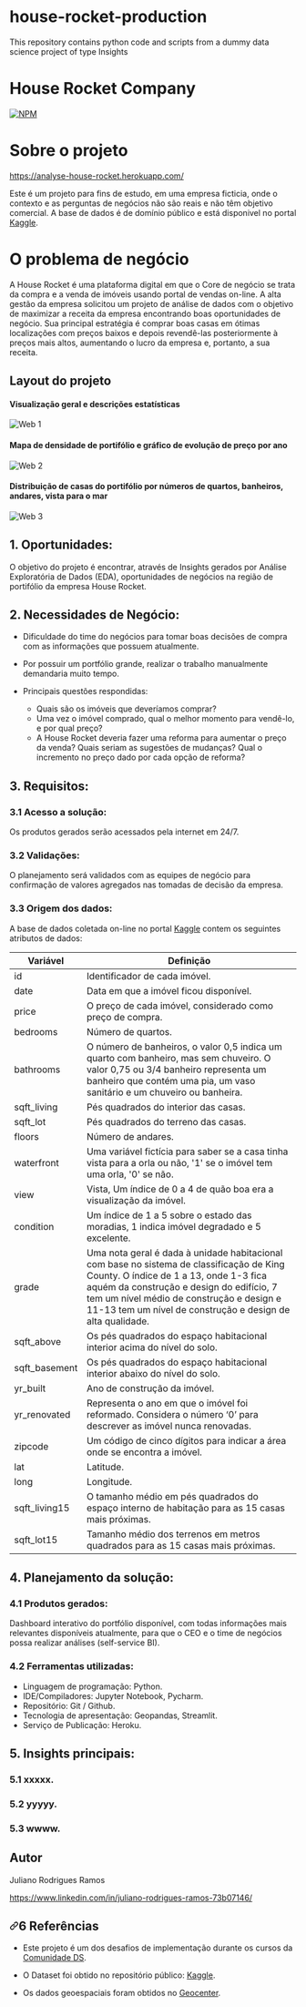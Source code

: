 # house-rocket-production
This repository contains python code and scripts from a dummy data science project of type Insights

# House Rocket Company
[![NPM](https://img.shields.io/npm/l/react)](https://github.com/devsuperior/sds1-wmazoni/blob/master/LICENSE) 

# Sobre o projeto

https://analyse-house-rocket.herokuapp.com/

<p>Este é um projeto para fins de estudo, em uma empresa ficticia, onde o contexto e as perguntas de negócios não são reais e não têm objetivo comercial. A base de dados é de domínio público e está disponivel no portal <a href="https://www.kaggle.com/harlfoxem/housesalesprediction" rel="nofollow">Kaggle</a>.</p>


# O problema de negócio

A House Rocket é uma plataforma digital em que o Core de negócio se trata da compra e a venda de imóveis usando portal de vendas on-line. A alta gestão da empresa solicitou um projeto de análise de dados com o objetivo de maximizar a receita da empresa encontrando boas oportunidades de negócio. Sua principal estratégia é comprar boas casas em ótimas localizações com preços baixos e depois revendê-las posteriormente à preços mais altos, aumentando o lucro da empresa e, portanto, a sua receita.

## Layout do projeto
#### Visualização geral e descrições estatísticas
![Web 1](https://github.com/JulianoRRamos/house-rocket-production/blob/2e102dadee53f0a9c22c379804fdbf29975dfe70/images/Layout1.png)

#### Mapa de densidade de portifólio e gráfico de evolução de preço por ano
![Web 2](https://github.com/JulianoRRamos/house-rocket-production/blob/2e102dadee53f0a9c22c379804fdbf29975dfe70/images/Layout2.png)

#### Distribuição de casas do portifólio por números de quartos, banheiros, andares, vista para o mar
![Web 3](https://github.com/JulianoRRamos/house-rocket-production/blob/2e102dadee53f0a9c22c379804fdbf29975dfe70/images/Layout3.png)
## 1. Oportunidades:
O objetivo do projeto é encontrar, através de Insights gerados por Análise Exploratória de Dados (EDA), oportunidades de negócios na região de portifólio da empresa House Rocket.

## 2. Necessidades de Negócio:

- Dificuldade do time do negócios para tomar boas decisões de compra com as informações que possuem atualmente.
- Por possuir um portfólio grande, realizar o trabalho manualmente demandaria muito tempo.

- Principais questões respondidas:
  - Quais são os imóveis que deveríamos comprar?
  - Uma vez o imóvel comprado, qual o melhor momento para vendê-lo, e por qual preço?
  - A House Rocket deveria fazer uma reforma para aumentar o preço da venda? Quais seriam as sugestões de mudanças? Qual o incremento no preço dado por cada opção de reforma?

## 3. Requisitos:

### 3.1 Acesso a solução: 
  Os produtos gerados serão acessados pela internet em 24/7. 
### 3.2 Validações: 
  O planejamento será validados com as equipes de negócio para confirmação de valores agregados nas tomadas de decisão da empresa.
### 3.3 Origem dos dados: 
  A base de dados coletada on-line no portal <a href="https://www.kaggle.com/harlfoxem/housesalesprediction" rel="nofollow">Kaggle</a> contem os seguintes atributos de dados:

<table>
<thead>
<tr>
<th>Variável</th>
<th>Definição</th>
</tr>
</thead>
  <tbody>
<tr>
<td>id</td>
<td>Identificador de cada imóvel.</td>
</tr>
<tr>
<td>date</td>
<td>Data em que a imóvel ficou disponível.</td>
</tr>
<tr>
<td>price</td>
<td>O preço de cada imóvel, considerado como preço de compra.</td>
</tr>
<tr>
<td>bedrooms</td>
<td>Número de quartos.</td>
</tr>
<tr>
<td>bathrooms</td>
<td>O número de banheiros, o valor 0,5 indica um quarto com banheiro, mas sem chuveiro. O valor 0,75 ou 3/4 banheiro representa um banheiro que contém uma pia, um vaso sanitário e um chuveiro ou banheira.</td>
</tr>
<tr>
<td>sqft_living</td>
<td>Pés quadrados do interior das casas.</td>
</tr>
<tr>
<td>sqft_lot</td>
<td>Pés quadrados do terreno das casas.</td>
</tr>
<tr>
<td>floors</td>
<td>Número de andares.</td>
</tr>
<tr>
<td>waterfront</td>
<td>Uma variável fictícia para saber se a casa tinha vista para a orla ou não, '1' se o imóvel tem uma orla, '0' se não.</td>
</tr>
<tr>
<td>view</td>
<td>Vista, Um índice de 0 a 4 de quão boa era a visualização da imóvel.</td>
</tr>
<tr>
<td>condition</td>
<td>Um índice de 1 a 5 sobre o estado das moradias, 1 indica imóvel degradado e 5 excelente.</td>
</tr>
<tr>
<td>grade</td>
<td>Uma nota geral é dada à unidade habitacional com base no sistema de classificação de King County. O índice de 1 a 13, onde 1-3 fica aquém da construção e design do edifício, 7 tem um nível médio de construção e design e 11-13 tem um nível de construção e design de alta qualidade.</td>
</tr>
<tr>
<td>sqft_above</td>
<td>Os pés quadrados do espaço habitacional interior acima do nível do solo.</td>
</tr>
<tr>
<td>sqft_basement</td>
<td>Os pés quadrados do espaço habitacional interior abaixo do nível do solo.</td>
</tr>
<tr>
<td>yr_built</td>
<td>Ano de construção da imóvel.</td>
</tr>
<tr>
<td>yr_renovated</td>
<td>Representa o ano em que o imóvel foi reformado. Considera o número ‘0’ para descrever as imóvel nunca renovadas.</td>
</tr>
<tr>
<td>zipcode</td>
<td>Um código de cinco dígitos para indicar a área onde se encontra a imóvel.</td>
</tr>
<tr>
<td>lat</td>
<td>Latitude.</td>
</tr>
<tr>
<td>long</td>
<td>Longitude.</td>
</tr>
<tr>
<td>sqft_living15</td>
<td>O tamanho médio em pés quadrados do espaço interno de habitação para as 15 casas mais próximas.</td>
</tr>
<tr>
<td>sqft_lot15</td>
<td>Tamanho médio dos terrenos em metros quadrados para as 15 casas mais próximas.</td>
</tr>    
 </tbody>
</table>

## 4. Planejamento da solução:

### 4.1 Produtos gerados:
Dashboard interativo do portfólio disponível, com todas informações mais relevantes disponíveis atualmente, para que o CEO e o time de negócios possa realizar análises (self-service BI).

### 4.2 Ferramentas utilizadas:
- Linguagem de programação: Python.
- IDE/Compiladores: Jupyter Notebook, Pycharm.
- Repositório: Git / Github.
- Tecnologia de apresentação: Geopandas, Streamlit.
- Serviço de Publicação: Heroku.

## 5. Insights principais:

### 5.1 xxxxx.
### 5.2 yyyyy.
### 5.3 wwww.

## Autor

Juliano Rodrigues Ramos

https://www.linkedin.com/in/juliano-rodrigues-ramos-73b07146/

<h2 dir="auto"><a id="user-content-6-referências" class="anchor" aria-hidden="true" href="#6-referências"><svg class="octicon octicon-link" viewBox="0 0 16 16" version="1.1" width="16" height="16" aria-hidden="true"><path fill-rule="evenodd" d="M7.775 3.275a.75.75 0 001.06 1.06l1.25-1.25a2 2 0 112.83 2.83l-2.5 2.5a2 2 0 01-2.83 0 .75.75 0 00-1.06 1.06 3.5 3.5 0 004.95 0l2.5-2.5a3.5 3.5 0 00-4.95-4.95l-1.25 1.25zm-4.69 9.64a2 2 0 010-2.83l2.5-2.5a2 2 0 012.83 0 .75.75 0 001.06-1.06 3.5 3.5 0 00-4.95 0l-2.5 2.5a3.5 3.5 0 004.95 4.95l1.25-1.25a.75.75 0 00-1.06-1.06l-1.25 1.25a2 2 0 01-2.83 0z"></path></svg></a>6 Referências</h2>
<ul dir="auto">
<li>
<p dir="auto">Este projeto é um dos desafios de implementação durante os cursos da <a href="https://www.comunidadedatascience.com/" rel="nofollow">Comunidade DS</a>.</p>
</li>
<li>
<p dir="auto">O Dataset foi obtido no repositório público: <a href="https://www.kaggle.com/harlfoxem/housesalesprediction" rel="nofollow">Kaggle</a>.</p>
</li>
<li>
<p dir="auto">Os dados geoespaciais foram obtidos no <a href="https://geodacenter.github.io/data-and-lab/KingCounty-HouseSales2015/" rel="nofollow">Geocenter</a>.</p>
</li>
</ul>
